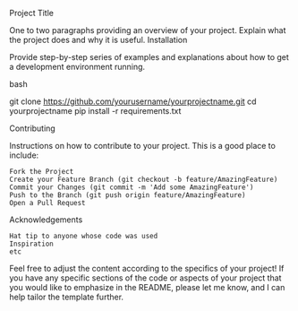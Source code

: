Project Title

One to two paragraphs providing an overview of your project. Explain what the project does and why it is useful.
Installation

Provide step-by-step series of examples and explanations about how to get a development environment running.

bash

git clone https://github.com/yourusername/yourprojectname.git
cd yourprojectname
pip install -r requirements.txt



Contributing

Instructions on how to contribute to your project. This is a good place to include:

    Fork the Project
    Create your Feature Branch (git checkout -b feature/AmazingFeature)
    Commit your Changes (git commit -m 'Add some AmazingFeature')
    Push to the Branch (git push origin feature/AmazingFeature)
    Open a Pull Request
Acknowledgements

    Hat tip to anyone whose code was used
    Inspiration
    etc

Feel free to adjust the content according to the specifics of your project! If you have any specific sections of the code or aspects of your project that you would like to emphasize in the README, please let me know, and I can help tailor the template further.
